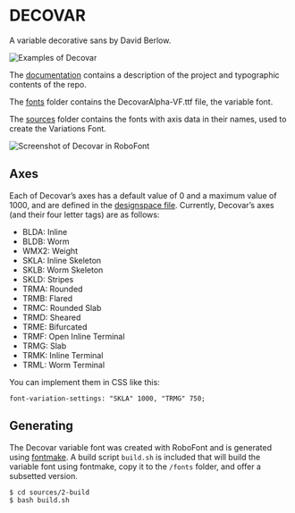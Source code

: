 # DECOVAR

A variable decorative sans by David Berlow.

![Examples of Decovar](https://raw.githubusercontent.com/TypeNetwork/fb-Decovar/master/documentation/decovar-samples.png)

The [documentation](documentation/) contains a description of the project and typographic contents of the repo.

The [fonts](fonts/) folder contains the DecovarAlpha-VF.ttf file, the variable font.

The [sources](sources/) folder contains the fonts with axis data in their names, used to create the Variations Font.

![Screenshot of Decovar in RoboFont](https://raw.githubusercontent.com/TypeNetwork/fb-Decovar/master/documentation/decovar-screenshot.png)

## Axes

Each of Decovar’s axes has a default value of 0 and a maximum value of 1000, and are defined in the [designspace file](https://github.com/TypeNetwork/fb-Decovar/blob/master/sources/2-build/DecovarAlpha.designspace). Currently, Decovar’s axes (and their four letter tags) are as follows:

* BLDA: Inline
* BLDB: Worm
* WMX2: Weight
* SKLA: Inline Skeleton
* SKLB: Worm Skeleton
* SKLD: Stripes
* TRMA: Rounded
* TRMB: Flared
* TRMC: Rounded Slab
* TRMD: Sheared
* TRME: Bifurcated
* TRMF: Open Inline Terminal
* TRMG: Slab
* TRMK: Inline Terminal
* TRML: Worm Terminal

You can implement them in CSS like this:

```
font-variation-settings: "SKLA" 1000, "TRMG" 750;
```

## Generating

The Decovar variable font was created with RoboFont and is generated using [fontmake](https://github.com/googlei18n/fontmake). A build script `build.sh` is included that will build the variable font using fontmake, copy it to the `/fonts` folder, and offer a subsetted version.

```
$ cd sources/2-build
$ bash build.sh
```
